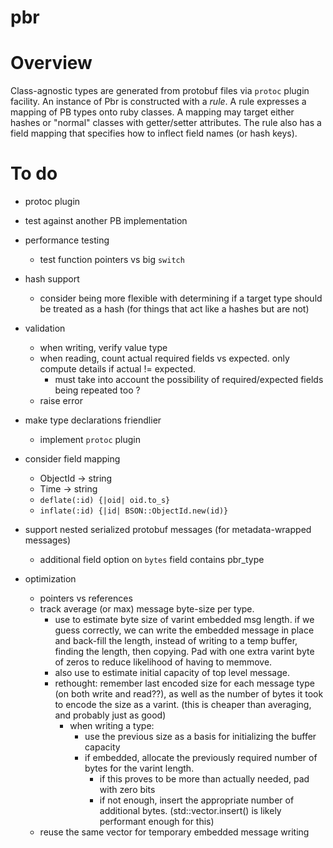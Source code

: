 # pbr

# Overview

Class-agnostic types are generated from protobuf files via `protoc` plugin facility.
An instance of Pbr is constructed with a _rule_. A rule expresses a mapping of
PB types onto ruby classes. A mapping may target either hashes or "normal" classes
with getter/setter attributes. The rule also has a field mapping that specifies how
to inflect field names (or hash keys).

# To do

- protoc plugin
- test against another PB implementation

- performance testing
  - test function pointers vs big `switch`

- hash support
  - consider being more flexible with determining if a target type should be treated as a hash
    (for things that act like a hashes but are not)

- validation
  - when writing, verify value type
  - when reading, count actual required fields vs expected. only compute details if actual != expected.
    - must take into account the possibility of required/expected fields being repeated too ?
  - raise error

- make type declarations friendlier
  - implement `protoc` plugin

- consider field mapping
  - ObjectId -> string
  - Time -> string
  - `deflate(:id) {|oid| oid.to_s}`
  - `inflate(:id) {|id| BSON::ObjectId.new(id)}`

- support nested serialized protobuf messages (for metadata-wrapped messages)
  - additional field option on `bytes` field contains pbr_type

- optimization
  - pointers vs references
  - track average (or max) message byte-size per type.
    - use to estimate byte size of varint embedded msg length.
      if we guess correctly, we can write the embedded message in place
      and back-fill the length, instead of writing to a temp buffer,
      finding the length, then copying. Pad with one extra varint byte
      of zeros to reduce likelihood of having to memmove.
    - also use to estimate initial capacity of top level message.
    - rethought:
      remember last encoded size for each message type (on both write and read??),
      as well as the number of bytes it took to encode the size as a varint.
      (this is cheaper than averaging, and probably just as good)
      - when writing a type:
        - use the previous size as a basis for initializing the buffer capacity
        - if embedded, allocate the previously required number of bytes
          for the varint length.
          - if this proves to be more than actually needed, pad with zero bits
          - if not enough, insert the appropriate number of additional bytes.
            (std::vector.insert() is likely performant enough for this)
  - reuse the same vector for temporary embedded message writing


